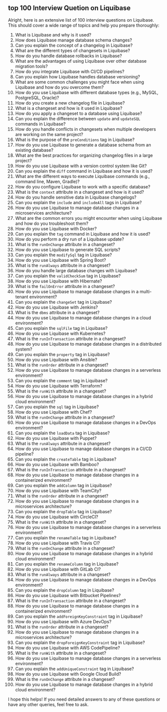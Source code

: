 ## top 100 Interview Quetion on Liquibase
Alright, here is an extensive list of 100 interview questions on Liquibase. This should cover a wide range of topics and help you prepare thoroughly:

1. What is Liquibase and why is it used?
2. How does Liquibase manage database schema changes?
3. Can you explain the concept of a changelog in Liquibase?
4. What are the different types of changesets in Liquibase?
5. How do you handle database rollbacks in Liquibase?
6. What are the advantages of using Liquibase over other database migration tools?
7. How do you integrate Liquibase with CI/CD pipelines?
8. Can you explain how Liquibase handles database versioning?
9. What are some common challenges you might face when using Liquibase and how do you overcome them?
10. How do you use Liquibase with different database types (e.g., MySQL, PostgreSQL, Oracle)?
11. How do you create a new changelog file in Liquibase?
12. What is a changeset and how is it used in Liquibase?
13. How do you apply a changeset to a database using Liquibase?
14. Can you explain the difference between `update` and `updateSQL` commands in Liquibase?
15. How do you handle conflicts in changesets when multiple developers are working on the same project?
16. What is the purpose of the `preConditions` tag in Liquibase?
17. How do you use Liquibase to generate a database schema from an existing database?
18. What are the best practices for organizing changelog files in a large project?
19. How do you use Liquibase with a version control system like Git?
20. Can you explain the `diff` command in Liquibase and how it is used?
21. What are the different ways to execute Liquibase commands (e.g., command line, Maven, Gradle)?
22. How do you configure Liquibase to work with a specific database?
23. What is the `context` attribute in a changeset and how is it used?
24. How do you handle sensitive data in Liquibase changelogs?
25. Can you explain the `include` and `includeAll` tags in Liquibase?
26. How do you use Liquibase to manage database changes in a microservices architecture?
27. What are the common errors you might encounter when using Liquibase and how do you troubleshoot them?
28. How do you use Liquibase with Docker?
29. Can you explain the `tag` command in Liquibase and how it is used?
30. How do you perform a dry run of a Liquibase update?
31. What is the `runOnChange` attribute in a changeset?
32. How do you use Liquibase to generate SQL scripts?
33. Can you explain the `modifySql` tag in Liquibase?
34. How do you use Liquibase with Spring Boot?
35. What is the `runAlways` attribute in a changeset?
36. How do you handle large database changes with Liquibase?
37. Can you explain the `validCheckSum` tag in Liquibase?
38. How do you use Liquibase with Hibernate?
39. What is the `failOnError` attribute in a changeset?
40. How do you use Liquibase to manage database changes in a multi-tenant environment?
41. Can you explain the `changeSet` tag in Liquibase?
42. How do you use Liquibase with Jenkins?
43. What is the `dbms` attribute in a changeset?
44. How do you use Liquibase to manage database changes in a cloud environment?
45. Can you explain the `sqlFile` tag in Liquibase?
46. How do you use Liquibase with Kubernetes?
47. What is the `runInTransaction` attribute in a changeset?
48. How do you use Liquibase to manage database changes in a distributed system?
49. Can you explain the `property` tag in Liquibase?
50. How do you use Liquibase with Ansible?
51. What is the `runOrder` attribute in a changeset?
52. How do you use Liquibase to manage database changes in a serverless environment?
53. Can you explain the `comment` tag in Liquibase?
54. How do you use Liquibase with Terraform?
55. What is the `runWith` attribute in a changeset?
56. How do you use Liquibase to manage database changes in a hybrid cloud environment?
57. Can you explain the `sql` tag in Liquibase?
58. How do you use Liquibase with Chef?
59. What is the `runOnChange` attribute in a changeset?
60. How do you use Liquibase to manage database changes in a DevOps environment?
61. Can you explain the `loadData` tag in Liquibase?
62. How do you use Liquibase with Puppet?
63. What is the `runAlways` attribute in a changeset?
64. How do you use Liquibase to manage database changes in a CI/CD pipeline?
65. Can you explain the `createTable` tag in Liquibase?
66. How do you use Liquibase with Bamboo?
67. What is the `runInTransaction` attribute in a changeset?
68. How do you use Liquibase to manage database changes in a containerized environment?
69. Can you explain the `addColumn` tag in Liquibase?
70. How do you use Liquibase with TeamCity?
71. What is the `runOrder` attribute in a changeset?
72. How do you use Liquibase to manage database changes in a microservices architecture?
73. Can you explain the `dropTable` tag in Liquibase?
74. How do you use Liquibase with CircleCI?
75. What is the `runWith` attribute in a changeset?
76. How do you use Liquibase to manage database changes in a serverless environment?
77. Can you explain the `renameTable` tag in Liquibase?
78. How do you use Liquibase with Travis CI?
79. What is the `runOnChange` attribute in a changeset?
80. How do you use Liquibase to manage database changes in a hybrid cloud environment?
81. Can you explain the `renameColumn` tag in Liquibase?
82. How do you use Liquibase with GitLab CI?
83. What is the `runAlways` attribute in a changeset?
84. How do you use Liquibase to manage database changes in a DevOps environment?
85. Can you explain the `dropColumn` tag in Liquibase?
86. How do you use Liquibase with Bitbucket Pipelines?
87. What is the `runInTransaction` attribute in a changeset?
88. How do you use Liquibase to manage database changes in a containerized environment?
89. Can you explain the `addForeignKeyConstraint` tag in Liquibase?
90. How do you use Liquibase with Azure DevOps?
91. What is the `runOrder` attribute in a changeset?
92. How do you use Liquibase to manage database changes in a microservices architecture?
93. Can you explain the `dropForeignKeyConstraint` tag in Liquibase?
94. How do you use Liquibase with AWS CodePipeline?
95. What is the `runWith` attribute in a changeset?
96. How do you use Liquibase to manage database changes in a serverless environment?
97. Can you explain the `addUniqueConstraint` tag in Liquibase?
98. How do you use Liquibase with Google Cloud Build?
99. What is the `runOnChange` attribute in a changeset?
100. How do you use Liquibase to manage database changes in a hybrid cloud environment?

I hope this helps! If you need detailed answers to any of these questions or have any other queries, feel free to ask.


